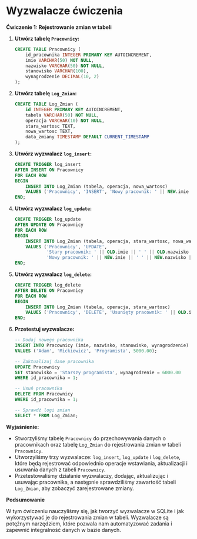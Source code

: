 # Wyzwalacze ćwiczenia

**Ćwiczenie 1: Rejestrowanie zmian w tabeli**

1. **Utwórz tabelę `Pracownicy`:**

   ```sql
   CREATE TABLE Pracownicy (
       id_pracownika INTEGER PRIMARY KEY AUTOINCREMENT,
       imie VARCHAR(50) NOT NULL,
       nazwisko VARCHAR(50) NOT NULL,
       stanowisko VARCHAR(100),
       wynagrodzenie DECIMAL(10, 2)
   );
   ```

2. **Utwórz tabelę `Log_Zmian`:**

   ```sql
   CREATE TABLE Log_Zmian (
       id INTEGER PRIMARY KEY AUTOINCREMENT,
       tabela VARCHAR(50) NOT NULL,
       operacja VARCHAR(10) NOT NULL,
       stara_wartosc TEXT,
       nowa_wartosc TEXT,
       data_zmiany TIMESTAMP DEFAULT CURRENT_TIMESTAMP
   );
   ```

3. **Utwórz wyzwalacz `log_insert`:**

   ```sql
   CREATE TRIGGER log_insert
   AFTER INSERT ON Pracownicy
   FOR EACH ROW
   BEGIN
       INSERT INTO Log_Zmian (tabela, operacja, nowa_wartosc)
       VALUES ('Pracownicy', 'INSERT', 'Nowy pracownik: ' || NEW.imie || ' ' || NEW.nazwisko);
   END;
   ```

4. **Utwórz wyzwalacz `log_update`:**

   ```sql
   CREATE TRIGGER log_update
   AFTER UPDATE ON Pracownicy
   FOR EACH ROW
   BEGIN
       INSERT INTO Log_Zmian (tabela, operacja, stara_wartosc, nowa_wartosc)
       VALUES ('Pracownicy', 'UPDATE', 
               'Stary pracownik: ' || OLD.imie || ' ' || OLD.nazwisko || ', stanowisko: ' || OLD.stanowisko || ', wynagrodzenie: ' || OLD.wynagrodzenie,
               'Nowy pracownik: ' || NEW.imie || ' ' || NEW.nazwisko || ', stanowisko: ' || NEW.stanowisko || ', wynagrodzenie: ' || NEW.wynagrodzenie);
   END;
   ```

5. **Utwórz wyzwalacz `log_delete`:**

   ```sql
   CREATE TRIGGER log_delete
   AFTER DELETE ON Pracownicy
   FOR EACH ROW
   BEGIN
       INSERT INTO Log_Zmian (tabela, operacja, stara_wartosc)
       VALUES ('Pracownicy', 'DELETE', 'Usunięty pracownik: ' || OLD.imie || ' ' || OLD.nazwisko);
   END;
   ```

6. **Przetestuj wyzwalacze:**

   ```sql
   -- Dodaj nowego pracownika
   INSERT INTO Pracownicy (imie, nazwisko, stanowisko, wynagrodzenie)
   VALUES ('Adam', 'Mickiewicz', 'Programista', 5000.00);

   -- Zaktualizuj dane pracownika
   UPDATE Pracownicy
   SET stanowisko = 'Starszy programista', wynagrodzenie = 6000.00
   WHERE id_pracownika = 1;

   -- Usuń pracownika
   DELETE FROM Pracownicy
   WHERE id_pracownika = 1;

   -- Sprawdź logi zmian
   SELECT * FROM Log_Zmian;
   ```

**Wyjaśnienie:**

* Stworzyliśmy tabelę `Pracownicy` do przechowywania danych o pracownikach oraz tabelę `Log_Zmian` do rejestrowania zmian w tabeli `Pracownicy`.
* Utworzyliśmy trzy wyzwalacze: `log_insert`, `log_update` i `log_delete`, które będą rejestrować odpowiednio operacje wstawiania, aktualizacji i usuwania danych z tabeli `Pracownicy`.
* Przetestowaliśmy działanie wyzwalaczy, dodając, aktualizując i usuwając pracownika, a następnie sprawdziliśmy zawartość tabeli `Log_Zmian`, aby zobaczyć zarejestrowane zmiany.

**Podsumowanie**

W tym ćwiczeniu nauczyliśmy się, jak tworzyć wyzwalacze w SQLite i jak wykorzystywać je do rejestrowania zmian w tabeli. Wyzwalacze są potężnym narzędziem, które pozwala nam automatyzować zadania i zapewnić integralność danych w bazie danych.
